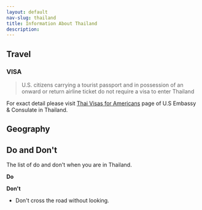 ```yaml
---
layout: default
nav-slug: thailand
title: Information About Thailand
description: 
---
```


## Travel

### VISA

> U.S. citizens carrying a tourist passport and in possession of an onward or return airline ticket do not require a visa to enter Thailand

For exact detail please visit [Thai Visas for Americans](https://th.usembassy.gov/u-s-citizen-services/thai-visas-americans/) page of U.S Embassy & Consulate in Thailand.

## Geography

## Do and Don't

The list of do and don't when you are in Thailand.

**Do**



**Don't**

- Don't cross the road without looking.
